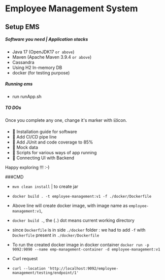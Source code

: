# Employee Management System

## Setup EMS

##### Software you need | Application stacks
- Java 17 (OpenJDK17 `or above`)
- Maven (Apache Maven 3.9.4 `or above`)
- Cassandra
- Using H2 In-memory DB
- docker (for testing purpose)

##### Running ems 
- run runApp.sh

##### TO DOs
Once you complete any one, change it's marker with ☑️icon.

- 🔲 Installation guide for software
- 🔲 Add CI/CD pipe line 
- 🔲 Add JUnit and code coverage to 85% 
- 🔲 Mock data
- 🔲 Scripts for various ways of app running
- 🔲 Connecting UI with Backend

Happy exploring !!! :-)

###CMD 
- `mvn clean install` | to create jar 
- `docker build . -t employee-management:v1 -f ./docker/Dockerfile` 
- Above line will create docker image, with image name as `employee-management:v1`,
- `docker build .`, the (`.`) dot means current working directory 
- since `Dockerfile` is in side `./docker` folder : we had to add `-f` with `Dockerfile` present in `./docker/Dockerfile`  

- To run the created docker image in docker container 
  `docker run -p 9092:9090 --name emp-management-container -d employee-management:v1`

- Curl request 
- `curl --location 'http://localhost:9092/employee-management/testing/endpoint/1'`
